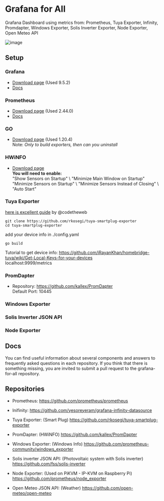 # Grafana for All
Grafana Dashboard using metrics from: Prometheus, Tuya Exporter, Infinity, Promdapter, Windows Exporter, Solis Inverter Exporter, Node Exporter, Open Meteo API

![image](https://github.com/luizbizzio/Grafana-for-all/assets/73234672/ff767a86-b51c-4cbd-a68c-649ed24c0572)

## Setup

### Grafana
* [Download page](https://grafana.com/grafana/download) (Used 9.5.2)
* [Docs](https://grafana.com/docs/grafana/latest/setup-grafana/installation/)

### Prometheus
* [Download page](https://prometheus.io/download/) (Used 2.44.0)
* [Docs](https://prometheus.io/docs/prometheus/latest/getting_started/)

### GO
* [Download page](https://go.dev/dl/) (Used 1.20.4)\
Note: _Only to build exporters, then can you uninstall_

### HWiNFO
* [Download page](https://www.hwinfo.com/download/) \
**You will need to enable:** \
"Show Sensors on Startup" \ 
"Minimize Main Window on Startup" \
"Minimize Sensors on Startup" \ 
"Minimize Sensors Instead of Closing" \ 
"Auto Start"

### Tuya Exporter
[here is excellent guide](https://github.com/codetheweb/tuyapi/blob/master/docs/SETUP.md) by @codetheweb
```
git clone https://github.com/rkosegi/tuya-smartplug-exporter
cd tuya-smartplug-exporter
```
add your device info in ./config.yaml
```
go build
```
Tutorial to get device info: https://github.com/iRayanKhan/homebridge-tuya/wiki/Get-Local-Keys-for-your-devices \
localhost:9999/metrics

### PromDapter
* Repository: https://github.com/kallex/PromDapter \
Default Port: 10445 

### Windows Exporter
### Solis Inverter JSON API
### Node Exporter



## Docs
You can find useful information about several components and answers to frequently asked questions in each repository. If you think that there is something missing, you are invited to submit a pull request to the grafana-for-all repository.

## Repositories

* Prometheus:
https://github.com/prometheus/prometheus

* Inifinity:
https://github.com/yesoreyeram/grafana-infinity-datasource

* Tuya Exporter: (Smart Plug)
https://github.com/rkosegi/tuya-smartplug-exporter
  
* PromDapter: (HWiNFO)
https://github.com/kallex/PromDapter
  
* Windows Exporter: (Windows Info)
https://github.com/prometheus-community/windows_exporter
  
* Solis inverter JSON API: (Photovoltaic system with Solis inverter)
https://github.com/fss/solis-inverter
  
* Node Exporter: (Used on PiKVM - IP-KVM on Raspberry Pi)
https://github.com/prometheus/node_exporter
  
* Open Meteo JSON API: (Weather)
https://github.com/open-meteo/open-meteo

